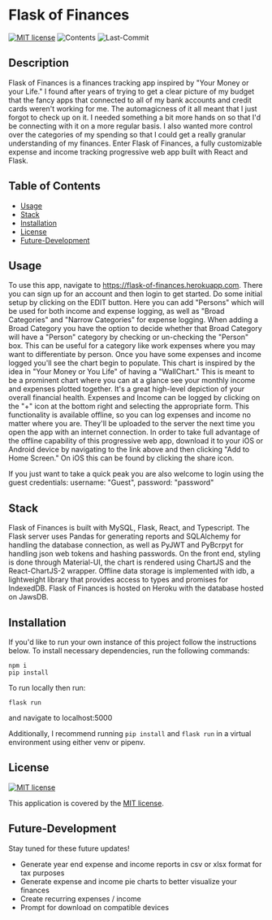 # Flask of Finances
[![MIT license](https://img.shields.io/badge/License-MIT-blue.svg)](https://lbesson.mit-license.org/)
![Contents](https://img.shields.io/github/languages/top/elijah415hz/finances-flask-public)
![Last-Commit](https://img.shields.io/github/last-commit/elijah415hz/finances-flask-public)

## Description
Flask of Finances is a finances tracking app inspired by "Your Money or your Life." I found after years of trying to get a clear picture of my budget that the fancy apps that connected to all of my bank accounts and credit cards weren't working for me. The automagicness of it all meant that I just forgot to check up on it. I needed something a bit more hands on so that I'd be connecting with it on a more regular basis. I also wanted more control over the categories of my spending so that I could get a really granular understanding of my finances. Enter Flask of Finances, a fully customizable expense and income tracking progressive web app built with React and Flask.

## Table of Contents
* [Usage](#Usage)
* [Stack](#Stack)
* [Installation](#Installation)
* [License](#License)
* [Future-Development](#Future-Development)

## Usage
To use this app, navigate to https://flask-of-finances.herokuapp.com. There you can sign up for an account and then login to get started.
Do some initial setup by clicking on the EDIT button. Here you can add "Persons" which will be used for both income and expense logging, as well as "Broad Categories" and "Narrow Categories" for expense logging. When adding a Broad Category you have the option to decide whether that Broad Category will have a "Person" category by checking or un-checking the "Person" box. This can be useful for a category like work expenses where you may want to differentiate by person.
Once you have some expenses and income logged you'll see the chart begin to populate. This chart is inspired by the idea in "Your Money or You Life" of having a "WallChart." This is meant to be a prominent chart where you can at a glance see your monthly income and expenses plotted together. It's a great high-level depiction of your overall financial health.
Expenses and Income can be logged by clicking on the "+" icon at the bottom right and selecting the appropriate form. This functionality is available offline, so you can log expenses and income no matter where you are. They'll be uploaded to the server the next time you open the app with an internet connection.
In order to take full advantage of the offline capability of this progressive web app, download it to your iOS or Android device by navigating to the link above and then clicking "Add to Home Screen." On iOS this can be found by clicking the share icon.

If you just want to take a quick peak you are also welcome to login using the guest credentials: username: "Guest", password: "password"

## Stack
Flask of Finances is built with MySQL, Flask, React, and Typescript. The Flask server uses Pandas for generating reports and SQLAlchemy for handling the database connection, as well as PyJWT and PyBcrpyt for handling json web tokens and hashing passwords. On the front end, styling is done through Material-UI, the chart is rendered using ChartJS and the React-ChartJS-2 wrapper. Offline data storage is implemented with idb, a lightweight library that provides access to types and promises for IndexedDB. 
Flask of Finances is hosted on Heroku with the database hosted on JawsDB.

## Installation
If you'd like to run your own instance of this project follow the instructions below.
To install necessary dependencies, run the following commands:
```
npm i
pip install
``` 
To run locally then run:
```
flask run
```
and navigate to localhost:5000

Additionally, I recommend running `pip install` and `flask run` in a virtual environment using either venv or pipenv.

## License
[![MIT license](https://img.shields.io/badge/License-MIT-blue.svg)](https://lbesson.mit-license.org/) 

This application is covered by the [MIT license](https://lbesson.mit-license.org/).

## Future-Development
Stay tuned for these future updates!
* Generate year end expense and income reports in csv or xlsx format for tax purposes
* Generate expense and income pie charts to better visualize your finances
* Create recurring expenses / income
* Prompt for download on compatible devices 
